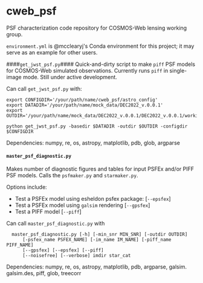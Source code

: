 # cweb_psf

PSF characterization code repository for COSMOS-Web lensing working group.

`environment.yml` is @mcclearyj's Conda environment for this project; it may
serve as an example for other users.

####`get_jwst_psf.py`####
Quick-and-dirty script to make `piff` PSF models for
COSMOS-Web simulated observations. Currently runs `piff` in single-image mode.
Still under active development.  

Can call `get_jwst_psf.py` with:
```
export CONFIGDIR='/your/path/name/cweb_psf/astro_config'
export DATADIR='/your/path/name/mock_data/DEC2022_v.0.0.1'
export OUTDIR='/your/path/name/mock_data/DEC2022_v.0.0.1/DEC2022_v.0.0.1/working'

python get_jwst_psf.py -basedir $DATADIR -outdir $OUTDIR -configdir $CONFIGDIR
```
Dependencies:
  numpy, re, os, astropy, matplotlib, pdb, glob, argparse

#### `master_psf_diagnostic.py` ####
Makes number of diagnostic figures and tables for input PSFEx and/or PIFF PSF models.
Calls the `psfmaker.py` and `starmaker.py`.

Options include:
- Test a PSFEx model using esheldon psfex package: [`--epsfex`]
- Test a PSFEx model using `galsim` rendering [`--gpsfex`]
- Test a PIFF model [`--piff`]

Can call `master_psf_diagnostic.py` with

```
  master_psf_diagnostic.py [-h] [-min_snr MIN_SNR] [-outdir OUTDIR]
      [-psfex_name PSFEX_NAME] [-im_name IM_NAME] [-piff_name PIFF_NAME]
      [--gpsfex] [--epsfex] [--piff]
      [--noisefree] [--verbose] imdir star_cat
```
Dependencies:
  numpy, re, os, astropy, matplotlib, pdb, argparse, galsim. galsim.des, piff, glob, treecorr
